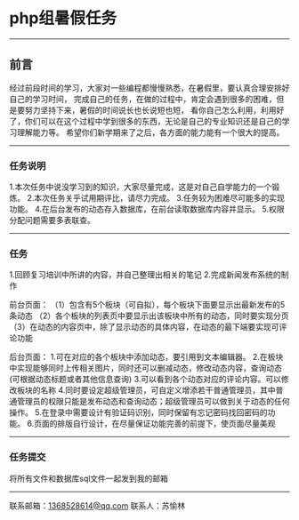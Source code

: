 #    php组暑假任务

---

##   前言

经过前段时间的学习，大家对一些编程都慢慢熟悉，在暑假里，要认真合理安排好自己的学习时间，
完成自己的任务，在做的过程中，肯定会遇到很多的困难，但是要努力坚持下来，暑假的时间说长也长说短也短，
看你自己怎么利用，利用好了，你们可以在这个过程中学到很多的东西，无论是自己的专业知识还是自己的学习理解能力等。
希望你们新学期来了之后，各方面的能力能有一个很大的提高。

---

###  任务说明

1.本次任务中说没学习到的知识，大家尽量完成，这是对自己自学能力的一个锻炼。
2.本次任务关乎试用期评比，请尽力完成。
3.任务较为困难尽可能多的实现功能。
4.在后台发布的动态存入数据库，在前台读取数据库内容并显示。
5.权限分配问题需要多表联查。

---

###  任务

1.回顾复习培训中所讲的内容，并自己整理出相关的笔记
2.完成新闻发布系统的制作

前台页面：
    （1）包含有5个板块（可自拟），每个板块下面要显示出最新发布的5条动态
    （2）各个板块的列表页中要显示出该板块中所有的动态，同时要实现分页
    （3）在动态的内容页中，除了显示动态的具体内容，在动态的最下端要实现可评论功能
    
后台页面：
     1.可在对应的各个板块中添加动态，要引用到文本编辑器。
     2.在板块中实现能够同时上传相关图片，同时还可以删减动态，修改动态内容，查询动态(可根据动态标题或者其他信息查询)
     3.可以看到各个动态对应的评论内容。可以修改板块的名称
     4.同时要设定超级管理员，可自定义增添若干普通管理员，其中普通管理员的权限只能是发布动态和查询动态；超级管理员可以做到关于动态的任何操作。
     5.在登录中需要设计有验证码识别，同时保留有忘记密码找回密码的功能。
     6.页面的排版自行设计，在尽量保证功能完善的前提下，使页面尽量美观 
     
---

###  任务提交

将所有文件和数据库sql文件一起发到我的邮箱

---

联系邮箱：1368528614@qq.com
联系人：苏愉林
     
